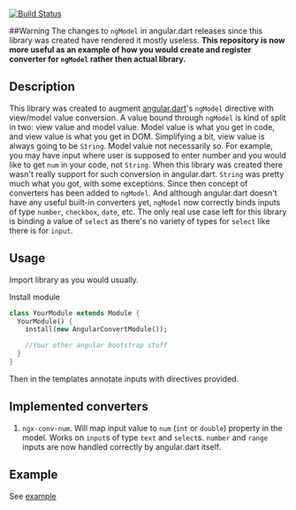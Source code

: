 [![Build Status](https://drone.io/github.com/daydev/angular_convert/status.png)](https://drone.io/github.com/daydev/angular_convert/latest)

##Warning
The changes to `ngModel` in angular.dart releases since this library was created have rendered it mostly useless.
**This repository is now more useful as an example of how you would create and register converter for `ngModel` rather then actual library.** 

## Description
This library was created to augment [angular.dart](https://github.com/angular/angular.dart)'s `ngModel` directive with view/model value conversion. 
A value bound through `ngModel` is kind of split in two: view value and model value. Model value is what you get in code, and view value is what you get in DOM.
Simplifying a bit, view value is always going to be `String`. Model value not necessarily so.
For example, you may have input where user is supposed to enter number and you would like to get `num` in your code, not `String`. 
When this library was created there wasn't really support for such conversion in angular.dart. `String` was pretty much what you got, with some exceptions.
Since then concept of converters has been added to `ngModel`.
And although angular.dart doesn't have any useful built-in converters yet, `ngModel` now correctly binds inputs of type `number`, `checkbox`, `date`, etc.
The only real use case left for this library is binding a value of `select` as there's no variety of types for `select` like there is for `input`.

## Usage

Import library as you would usually.

Install module
```dart
class YourModule extends Module {
  YourModule() {
    install(new AngularConvertModule());

    //Your other angular bootstrap stuff
  }
}
```
Then in the templates annotate inputs with directives provided.

## Implemented converters

1. `ngx-conv-num`. Will map input value to `num` (`int` or `double`) property in the model.
Works on `input`s of type `text` and `select`s. `number` and `range` inputs are now handled correctly by angular.dart itself.

## Example

See [example](https://github.com/daydev/angular_convert/tree/master/example)

